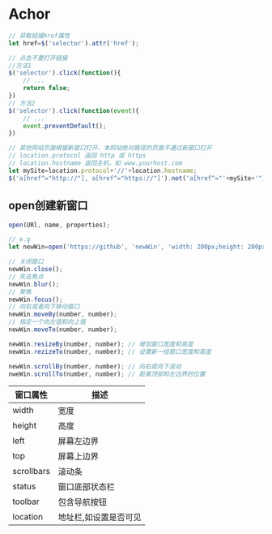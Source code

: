 # Achor

```JavaScript
// 获取链接href属性
let href=$('selector').attr('href');

// 点击不要打开链接
//方法1
$('selector').click(function(){
    // ...
    return false;
})
// 方法2
$('selector').click(function(event){
    // ...
    event.preventDefault();
})

```

```JavaScript
// 其他网站页面根据新窗口打开，本网站绝对路径的页面不通过新窗口打开
// location.protocol 返回 http 或 https
// location.hostname 返回主机，如 www.yourhost.com
let mySite=location.protocol+'//'+location.hostname; 
$('a[href^="http://"], a[href^="https://"]').not('a[href^="'+mySite+'"]').attr('target', '_blank');

```

## open创建新窗口
```JavaScript
open(URl, name, properties);

// e.g
let newWin=open('https://github', 'newWin', 'width: 200px;height: 200px');

// 关闭窗口
newWin.close();
// 失去焦点
newWin.blur();
// 聚焦
newWin.focus();
// 向右或者向下移动窗口
newWin.moveBy(number, number);
// 指定一个向左值和向上值
newWin.moveTo(number, number);

newWin.resizeBy(number, number); // 增加窗口宽度和高度
newWin.rezizeTo(number, number); // 设置新一组窗口宽度和高度

newWin.scrollBy(number, number); // 向右或向下滚动
nweWin.scrollTo(number, number); // 距离顶部和左边界的位置
```
| 窗口属性   | 描述                  |
| ---------- | --------------------- |
| width      | 宽度                  |
| height     | 高度                  |
| left       | 屏幕左边界            |
| top        | 屏幕上边界            |
| scrollbars | 滚动条                |
| status     | 窗口底部状态栏         |
| toolbar    | 包含导航按钮           |
| location   | 地址栏,如设置是否可见  |